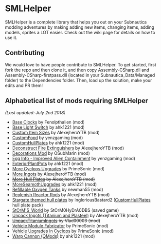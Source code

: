 # SMLHelper
SMLHelper is a complete library that helps you out on your Subnautica modding adventures by making adding new items, changing items, adding models, sprites a LOT easier. Check out the wiki page for details on how to use it.

## Contributing
We would love to have people contribute to SMLHelper. To get started, first fork the repo and then clone it, and then copy Assembly-CSharp.dll and Assembly-CSharp-firstpass.dll (located in your Subnautica_Data/Managed folder) to the Dependencies folder. Then, load up the solution, make your edits and PR them!

## Alphabetical list of mods requiring SMLHelper
_(Last updated: July 2nd 2018)_

* [Base Clocks](https://www.nexusmods.com/subnautica/mods/75) by Fenolpthalien (mod)
* [Base Light Switch](https://www.nexusmods.com/subnautica/mods/46) by ahk1221 (mod)
* [Custom Item Sizes](https://www.nexusmods.com/subnautica/mods/79) by AlexejheroYTB (mod)
* [CustomFood](https://www.nexusmods.com/subnautica/mods/73) by yenzgaming (mod)
* [CustomHullPlates](https://www.nexusmods.com/subnautica/mods/95) by ahk1221 (mod)
* [Deconstruct Fire Extinguishers](https://www.nexusmods.com/subnautica/mods/103) by AlexejheroYTB (mod)
* [Decorations Mod](https://www.nexusmods.com/subnautica/mods/102) by OSubMarin (mod)
* [Egg Info - Improved Alien Containment](https://www.nexusmods.com/subnautica/mods/81) by yenzgaming (mod)
* [ExteriorPlantPots](https://www.nexusmods.com/subnautica/mods/64) by ahk1221 (mod)
* [More Cyclops Upgrades](https://www.nexusmods.com/subnautica/mods/101) by PrimeSonic (mod)
* [More Ingots](https://www.nexusmods.com/subnautica/mods/60) by AlexejheroYTB (mod)
* ~~[More Hull Plates](https://www.nexusmods.com/subnautica/mods/82) by AlexejheroYTB (mod)~~
* [MoreSeamothUpgrades](https://www.nexusmods.com/subnautica/mods/98) by ahk1221 (mod)
* [Refillable Oxygen Tanks](https://www.nexusmods.com/subnautica/mods/67) by newman55 (mod)
* [Replenish Reactor Rods](https://www.nexusmods.com/subnautica/mods/106) by AlexejheroYTB (mod)
* [Stargate themed hull plates](https://www.nexusmods.com/subnautica/mods/96) by IngloriousBastard2 ([CustomHullPlates](https://www.nexusmods.com/subnautica/mods/95) hull plate pack)
* [StOrM'S_World](https://www.nexusmods.com/subnautica/mods/54) by StOrM0HyDrA0DBS (saved game)
* [Unpack Ingots (Titanium and Plasteel)](https://www.nexusmods.com/subnautica/mods/69) by AlexejheroYTB (mod)
* ~~[UnpackTitaniumIngots](https://www.nexusmods.com/subnautica/mods/57) by Vlad00003 (mod)~~
* [Vehicle Module Fabricator](https://www.nexusmods.com/subnautica/mods/93) by PrimeSonic (mod)
* [Vehicle Upgrades In Cyclops](https://www.nexusmods.com/subnautica/mods/83) by PrimeSonic (mod)
* [Warp Cannon (QMods)](https://www.nexusmods.com/subnautica/mods/40) by ahk1221 (mod)